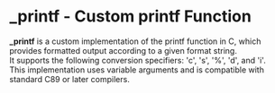 # _printf - Custom printf Function

**_printf** is a custom implementation of the printf function in C, which provides formatted output according to a given format string.<br>
It supports the following conversion specifiers: 'c', 's', '%', 'd', and 'i'.<br>
This implementation uses variable arguments and is compatible with standard C89 or later compilers.
